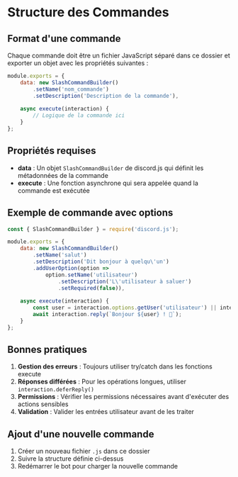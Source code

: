 # Structure des Commandes

## Format d'une commande

Chaque commande doit être un fichier JavaScript séparé dans ce dossier et exporter un objet avec les propriétés suivantes :

```javascript
module.exports = {
    data: new SlashCommandBuilder()
        .setName('nom_commande')
        .setDescription('Description de la commande'),
    
    async execute(interaction) {
        // Logique de la commande ici
    }
};
```

## Propriétés requises

- **data** : Un objet `SlashCommandBuilder` de discord.js qui définit les métadonnées de la commande
- **execute** : Une fonction asynchrone qui sera appelée quand la commande est exécutée

## Exemple de commande avec options

```javascript
const { SlashCommandBuilder } = require('discord.js');

module.exports = {
    data: new SlashCommandBuilder()
        .setName('salut')
        .setDescription('Dit bonjour à quelqu\'un')
        .addUserOption(option =>
            option.setName('utilisateur')
                .setDescription('L\'utilisateur à saluer')
                .setRequired(false)),
    
    async execute(interaction) {
        const user = interaction.options.getUser('utilisateur') || interaction.user;
        await interaction.reply(`Bonjour ${user} ! 👋`);
    }
};
```

## Bonnes pratiques

1. **Gestion des erreurs** : Toujours utiliser try/catch dans les fonctions execute
2. **Réponses différées** : Pour les opérations longues, utiliser `interaction.deferReply()`
3. **Permissions** : Vérifier les permissions nécessaires avant d'exécuter des actions sensibles
4. **Validation** : Valider les entrées utilisateur avant de les traiter

## Ajout d'une nouvelle commande

1. Créer un nouveau fichier `.js` dans ce dossier
2. Suivre la structure définie ci-dessus
3. Redémarrer le bot pour charger la nouvelle commande
